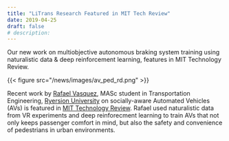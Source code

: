 ```yaml
---
title: "LiTrans Research Featured in MIT Tech Review"
date: 2019-04-25
draft: false
# description:
---
```


Our new work on multiobjective autonomous braking system training using naturalistic data & deep reinforcement learning, features in MIT Technology Review.

{{< figure src="/news/images/av_ped_rd.png" >}}

<!--more-->

Recent work by [Rafael Vasquez](https://litrans.ca/team/vasquez-r/), MASc student in Transportation Engineering, [Ryersion University](ryerson.ca) on socially-aware Automated Vehicles (AVs) is featured in [MIT Technology Review](https://www.technologyreview.com/f/613410/should-a-self-driving-car-protect-a-passenger-or-pedestrian-ideally-both/). Rafael used naturalistic data from VR experiments and deep reinforecment learning to train AVs that not only keeps passenger comfort in mind, but also the safety and convenience of pedestrians in urban environments.
